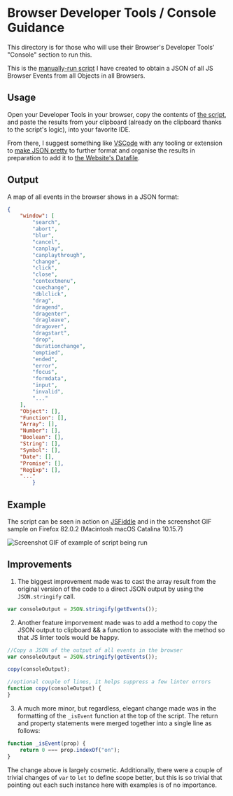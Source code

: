 # Browser Developer Tools / Console Guidance

This directory is for those who will use their Browser's Developer Tools' "Console" section to run this.

This is the [manually-run script](https://raw.githubusercontent.com/alexwiegmanpx/map-events/master/Web%20Browser%20Developer%20Tools/Browser%20DevTools-Console%20Snippet.js) I have created to obtain a JSON of all JS Browser Events from all Objects in all Browsers.

## Usage

Open your Developer Tools in your browser, copy the contents of [the script](https://raw.githubusercontent.com/alexwiegmanpx/map-events/master/Web%20Browser%20Developer%20Tools/Browser%20DevTools-Console%20Snippet.js), and paste the results from your clipboard (already on the clipboard thanks to the script's logic), into your favorite IDE.

From there, I suggest something like [VSCode](https://code.visualstudio.com/) with any tooling or extension to [make JSON pretty](https://marketplace.visualstudio.com/items?itemName=mohsen1.prettify-json) to further format and organise the results in preparation to add it to [the Website's Datafile](https://github.com/alexwiegmanpx/map-events-website/blob/master/data.json).

## Output

A map of all events in the browser shows in a JSON format:

```JSON
{
    "window": [
        "search",
        "abort",
        "blur",
        "cancel",
        "canplay",
        "canplaythrough",
        "change",
        "click",
        "close",
        "contextmenu",
        "cuechange",
        "dblclick",
        "drag",
        "dragend",
        "dragenter",
        "dragleave",
        "dragover",
        "dragstart",
        "drop",
        "durationchange",
        "emptied",
        "ended",
        "error",
        "focus",
        "formdata",
        "input",
        "invalid",
        "..."
    ],
    "Object": [],
    "Function": [],
    "Array": [],
    "Number": [],
    "Boolean": [],
    "String": [],
    "Symbol": [],
    "Date": [],
    "Promise": [],
    "RegExp": [],
    "..."
        }
```

## Example

The script can be seen in action on [JSFiddle](https://jsfiddle.net/4jcazrf8/1/) and in the screenshot GIF sample on Firefox 82.0.2 (Macintosh macOS Catalina 10.15.7)

![Screenshot GIF of example of script being run](Example.gif)

## Improvements

1. The biggest improvement made was to cast the array result from the original version of the code to a direct JSON output by using the `JSON.stringify` call.

```javascript
var consoleOutput = JSON.stringify(getEvents());
```

2. Another feature imporvement made was to add a method to copy the JSON output to clipboard && a function to associate with the method so that JS linter tools would be happy.

```javascript
//Copy a JSON of the output of all events in the browser
var consoleOutput = JSON.stringify(getEvents());

copy(consoleOutput);

//optional couple of lines, it helps suppress a few linter errors
function copy(consoleOutput) {
}
```

3. A much more minor, but regardless, elegant change made was in the formatting of the `_isEvent` function at the top of the script. The return and property statements were merged together into a single line as follows:

```javascript
function _isEvent(prop) {
    return 0 === prop.indexOf("on");
}
```

The change above is largely cosmetic. Additionally, there were a couple of trivial changes of `var` to `let` to define scope better, but this is so trivial that pointing out each such instance here with examples is of no importance.